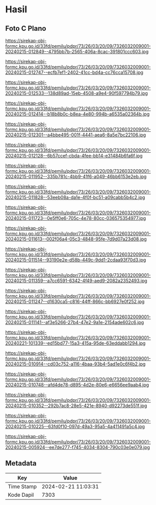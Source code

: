 # Hasil

## Foto C Plano

https://sirekap-obj-formc.kpu.go.id/33fd/pemilu/pdpr/73/26/03/20/09/7326032009001-20240215-012849--4795bb7b-2565-406a-8cac-391801ccc603.jpg

https://sirekap-obj-formc.kpu.go.id/33fd/pemilu/pdpr/73/26/03/20/09/7326032009001-20240215-012747--ecfb7ef1-2402-41cc-bd4a-cc76cca15708.jpg

https://sirekap-obj-formc.kpu.go.id/33fd/pemilu/pdpr/73/26/03/20/09/7326032009001-20240215-012533--138d89ad-15eb-4508-a9e4-90f597794b79.jpg

https://sirekap-obj-formc.kpu.go.id/33fd/pemilu/pdpr/73/26/03/20/09/7326032009001-20240215-012414--b18b8b0c-b8ea-4e80-994b-a6535a02364b.jpg

https://sirekap-obj-formc.kpu.go.id/33fd/pemilu/pdpr/73/26/03/20/09/7326032009001-20240215-012301--a4bbe495-001f-4441-aea6-8a5e7bc22106.jpg

https://sirekap-obj-formc.kpu.go.id/33fd/pemilu/pdpr/73/26/03/20/09/7326032009001-20240215-012128--6b57ccef-cbda-4fee-bb14-e31484b6fa6f.jpg

https://sirekap-obj-formc.kpu.go.id/33fd/pemilu/pdpr/73/26/03/20/09/7326032009001-20240215-011952--335b781c-4bb9-41f6-a049-46bb6153e2eb.jpg

https://sirekap-obj-formc.kpu.go.id/33fd/pemilu/pdpr/73/26/03/20/09/7326032009001-20240215-011828--53eeb08a-da1e-4f0f-bc51-a09cabb5b4c2.jpg

https://sirekap-obj-formc.kpu.go.id/33fd/pemilu/pdpr/73/26/03/20/09/7326032009001-20240215-011723--0e5ff0e6-705c-4e78-80cc-036575354977.jpg

https://sirekap-obj-formc.kpu.go.id/33fd/pemilu/pdpr/73/26/03/20/09/7326032009001-20240215-011613--002f06a4-05c3-4848-95fe-7d9d07a23d08.jpg

https://sirekap-obj-formc.kpu.go.id/33fd/pemilu/pdpr/73/26/03/20/09/7326032009001-20240215-011514--93190e2e-d58b-449c-9dd1-2cdaa93f70d3.jpg

https://sirekap-obj-formc.kpu.go.id/33fd/pemilu/pdpr/73/26/03/20/09/7326032009001-20240215-011359--a7cc6591-6342-4f49-aed9-2082a2352493.jpg

https://sirekap-obj-formc.kpu.go.id/33fd/pemilu/pdpr/73/26/03/20/09/7326032009001-20240215-011247--d1630ca5-c816-44ff-866c-bb6927e0f252.jpg

https://sirekap-obj-formc.kpu.go.id/33fd/pemilu/pdpr/73/26/03/20/09/7326032009001-20240215-011141--af3e5266-27b4-47e2-9a1e-2154ade602c6.jpg

https://sirekap-obj-formc.kpu.go.id/33fd/pemilu/pdpr/73/26/03/20/09/7326032009001-20240221-101339--ed15bd77-15a3-415a-95de-63eddabb1294.jpg

https://sirekap-obj-formc.kpu.go.id/33fd/pemilu/pdpr/73/26/03/20/09/7326032009001-20240215-010914--cd03c752-a116-4baa-93b4-5ad1e0c6f4b2.jpg

https://sirekap-obj-formc.kpu.go.id/33fd/pemilu/pdpr/73/26/03/20/09/7326032009001-20240215-010748--afd4de78-d895-4d2e-80e6-e6656ee9aab4.jpg

https://sirekap-obj-formc.kpu.go.id/33fd/pemilu/pdpr/73/26/03/20/09/7326032009001-20240215-010352--292b7ac8-28e5-421e-8940-d92273de551f.jpg

https://sirekap-obj-formc.kpu.go.id/33fd/pemilu/pdpr/73/26/03/20/09/7326032009001-20240215-010225--63fd0f10-097d-49a3-95a5-4a411491a5c4.jpg

https://sirekap-obj-formc.kpu.go.id/33fd/pemilu/pdpr/73/26/03/20/09/7326032009001-20240215-005924--ee7de277-f745-4034-8304-790c03e0e079.jpg


## Metadata

| Key        | Value               |
| ---------- | ------------------- |
| Time Stamp | 2024-02-21 11:03:31 |
| Kode Dapil | 7303                |



